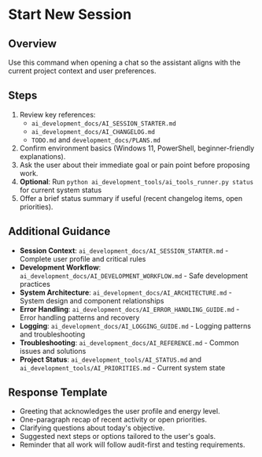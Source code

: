 # Start New Session

## Overview
Use this command when opening a chat so the assistant aligns with the current project context and user preferences.

## Steps
1. Review key references:
   - `ai_development_docs/AI_SESSION_STARTER.md`
   - `ai_development_docs/AI_CHANGELOG.md`
   - `TODO.md` and `development_docs/PLANS.md`
2. Confirm environment basics (Windows 11, PowerShell, beginner-friendly explanations).
3. Ask the user about their immediate goal or pain point before proposing work.
4. **Optional**: Run `python ai_development_tools/ai_tools_runner.py status` for current system status
5. Offer a brief status summary if useful (recent changelog items, open priorities).

## Additional Guidance
- **Session Context**: `ai_development_docs/AI_SESSION_STARTER.md` - Complete user profile and critical rules
- **Development Workflow**: `ai_development_docs/AI_DEVELOPMENT_WORKFLOW.md` - Safe development practices
- **System Architecture**: `ai_development_docs/AI_ARCHITECTURE.md` - System design and component relationships
- **Error Handling**: `ai_development_docs/AI_ERROR_HANDLING_GUIDE.md` - Error handling patterns and recovery
- **Logging**: `ai_development_docs/AI_LOGGING_GUIDE.md` - Logging patterns and troubleshooting
- **Troubleshooting**: `ai_development_docs/AI_REFERENCE.md` - Common issues and solutions
- **Project Status**: `ai_development_tools/AI_STATUS.md` and `ai_development_tools/AI_PRIORITIES.md` - Current system state

## Response Template
- Greeting that acknowledges the user profile and energy level.
- One-paragraph recap of recent activity or open priorities.
- Clarifying questions about today's objective.
- Suggested next steps or options tailored to the user's goals.
- Reminder that all work will follow audit-first and testing requirements.
